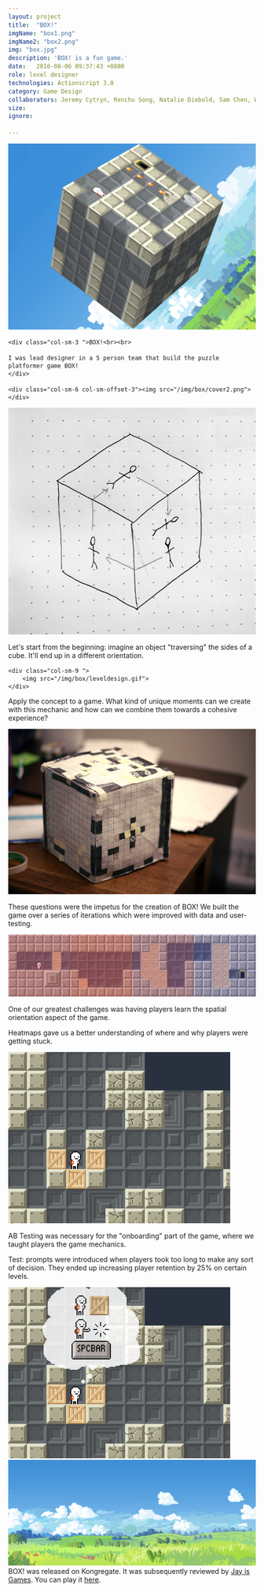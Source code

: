 ```yaml
---
layout: project
title:  "BOX!"
imgName: "box1.png"
imgName2: "box2.png"
img: "box.jpg"
description: 'BOX! is a fun game.'
date:   2016-08-06 09:37:43 +0800
role: level designer
technologies: Actionscript 3.0
category: Game Design
collaborators: Jeremy Cytryn, Renchu Song, Natalie Diebold, Sam Chen, Will Peck
size: 
ignore:

---
```


<div class="contain">

<div class="row">
	<div class="col-sm-9 ">
		<img src="/img/box/coverimage.png">
	</div>
</div>

<div class=" row m-t-xl">

	<div class="col-sm-3 ">BOX!<br><br>

	I was lead designer in a 5 person team that build the puzzle platformer game BOX!
	</div>

	<div class="col-sm-6 col-sm-offset-3"><img src="/img/box/cover2.png"></div>
</div>

<div class=" row m-t-xl">
	<div class="col-sm-6 col-sm-offset-3"><img src="/img/box/diagram.jpg"></div>
	<div class="col-sm-3 col-sm-offset-3 m-t-md"><p>Let's start from the beginning: imagine an object "traversing" the sides of a cube. It'll end up in a different orientation. </p></div>

</div>

<div class="row m-t-xl">

	<div class="col-sm-9 ">
		<img src="/img/box/leveldesign.gif">
	</div>
</div>
<div class="row m-t-md">
	<div class="col-sm-3"><p>Apply the concept to a game. What kind of unique moments can we create with this mechanic and how can we combine them towards a cohesive experience?</p></div>

</div>


<div class="row m-t-xl">
	<div class="col-sm-9 ">
		<img src="/img/box/paper.jpg">
	</div>
</div>

<div class=" row m-t-md">
	<div class="col-sm-6"><p>These questions were the impetus for the creation of BOX! We built the game over a series of iterations which were improved with data and user-testing.</p></div>

</div>



<div class=" row m-t-xl ">
	<div class="col-sm-12">
		<img src="/img/box/heatmap.png">
	</div>
	<div class="col-sm-6 m-t-md">
	<p>One of our greatest challenges was having players learn the spatial orientation aspect of the game. </p>
	<p>Heatmaps gave us a better understanding of where and why players were getting stuck.</p>
	</div>
</div>


<div class=" row m-t-xl">
	<div class="col-sm-6">
		<img src="/img/box/nothoughtbubble.png">
	</div>
</div>


<div class="row">
	<div class="col-sm-3 m-t-md">
	<p>AB Testing was necessary for the "onboarding" part of the game, where we taught players the game mechanics.</p>
	</div>
</div>

<div class="row m-t-md">
	<div class="col-sm-3 col-sm-offset-3 ">
	<p>Test: prompts were introduced when players took too long to make any sort of decision. They ended up increasing player retention by 25% on certain levels.</p>
	</div>
	<div class="col-sm-6">
		<img src="/img/box/thoughtbubble.png">
	</div>
</div>

<div class=" row m-t-xl">
	<div class="col-sm-9"><img src="/img/box/intro.jpg"></div>

</div>
<div class="row m-t-md">
	<div class="col-sm-3">BOX! was released on Kongregate. It was subsequently reviewed by <a href="https://jayisgames.com/review/box.php">Jay is Games</a>. You can play it <a href="http://www.kongregate.com/games/Casiogre/box">here</a>.</div>
</div>

</div>

